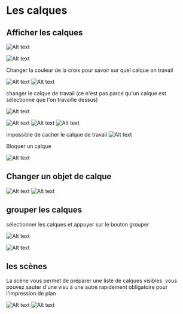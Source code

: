 # Les calques


## Afficher les calques

![Alt text](../images/IMG_0998.JPEG)

![Alt text](../images/IMG_1014.JPEG)

Changer la couleur de la croix pour savoir sur quel calque on travail

![Alt text](../images/IMG_1015.JPEG)
![Alt text](../images/IMG_1018.JPEG)

changer le calque de travail (ce n'est pas parce qu'un calque est sélectionné que l'on travaille dessus)

![Alt text](../images/2024-01-28_06h23_42.png)

![Alt text](../images/IMG_1019.JPEG)
![Alt text](../images/2024-01-27_16h32_20.png)
![Alt text](../images/2024-01-27_16h32_44.png)

impossible de cacher le calque de travail
![Alt text](../images/IMG_1020.JPEG)

Bloquer un calque

![Alt text](../images/IMG_1025.JPEG)

## Changer un objet de calque

![Alt text](../images/IMG_1021.JPEG)
![Alt text](../images/IMG_1022.JPEG)

## <a id="groupe"></a>grouper les calques
sélectionner les calques
et appuyer sur le bouton grouper

![Alt text](../images/2024-01-27_06h52_45.png)

![Alt text](../images/2024-01-27_06h54_34.png)

## les scènes   

La scène vous permet de préparer une liste de calques visibles.
vous pouvez sauter d'une visu à une autre rapidement
obligatoire pour l'impression de plan

![Alt text](../images/2024-01-28_22h08_54.png)
![Alt text](../images/2024-01-28_22h09_31.png)


